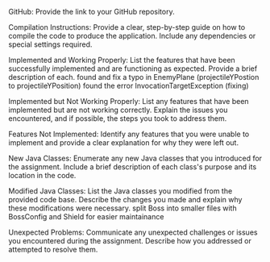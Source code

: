 GitHub: Provide the link to your GitHub repository.

Compilation Instructions: Provide a clear, step-by-step guide on how to compile the code to produce the application. Include any dependencies or special settings required.

Implemented and Working Properly: List the features that have been successfully implemented and are functioning as expected. Provide a brief description of each.
  found and fix a typo in EnemyPlane (projectileYPostion to projectileYPosition)
  found the error InvocationTargetException (fixing)

Implemented but Not Working Properly: List any features that have been implemented but are not working correctly. Explain the issues you encountered, and if possible, the steps you took to address them.

Features Not Implemented: Identify any features that you were unable to implement and provide a clear explanation for why they were left out.

New Java Classes: Enumerate any new Java classes that you introduced for the assignment. Include a brief description of each class's purpose and its location in the code.

Modified Java Classes: List the Java classes you modified from the provided code base. Describe the changes you made and explain why these modifications were necessary.
  split Boss into smaller files with BossConfig and Shield for easier maintainance

Unexpected Problems: Communicate any unexpected challenges or issues you encountered during the assignment. Describe how you addressed or attempted to resolve them.
